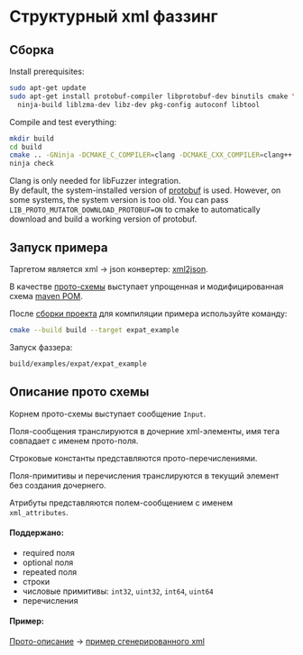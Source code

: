 # Структурный xml фаззинг

## Сборка

Install prerequisites:

```sh
sudo apt-get update
sudo apt-get install protobuf-compiler libprotobuf-dev binutils cmake \
  ninja-build liblzma-dev libz-dev pkg-config autoconf libtool
```

Compile and test everything:

```sh
mkdir build
cd build
cmake .. -GNinja -DCMAKE_C_COMPILER=clang -DCMAKE_CXX_COMPILER=clang++ -DCMAKE_BUILD_TYPE=Debug
ninja check
```

Clang is only needed for libFuzzer integration. <BR>
By default, the system-installed version of
[protobuf](https://github.com/google/protobuf) is used.  However, on some
systems, the system version is too old.  You can pass
`LIB_PROTO_MUTATOR_DOWNLOAD_PROTOBUF=ON` to cmake to automatically download and
build a working version of protobuf.

## Запуск примера

Таргетом является xml -> json конвертер: [xml2json](https://github.com/Cheedoong/xml2json).

В качестве [прото-схемы](examples/xml/xml.proto) выступает упрощенная и модифицированная схема [maven POM](https://maven.apache.org/pom.html).

После [сборки проекта](#сборка) для компиляции примера используйте команду:
 
```sh
cmake --build build --target expat_example
```

Запуск фаззера:

```sh
build/examples/expat/expat_example
```

## Описание прото схемы

Корнем прото-схемы выступает сообщение `Input`.

Поля-сообщения транслируются в дочерние xml-элементы, имя тега совпадает с именем прото-поля.

Строковые константы представляются прото-перечислениями.

Поля-примитивы и перечисления транслируются в текущий элемент без создания дочернего.

Атрибуты представляются полем-сообщением с именем `xml_attributes`.

#### Поддержано:
- required поля
- optional поля
- repeated поля
- строки
- числовые примитивы: `int32`, `uint32`, `int64`, `uint64`
- перечисления

#### Пример:

[Прото-описание](examples/xml/xml.proto) -> [пример сгенерированного xml](examples/xml/output-example.xml)